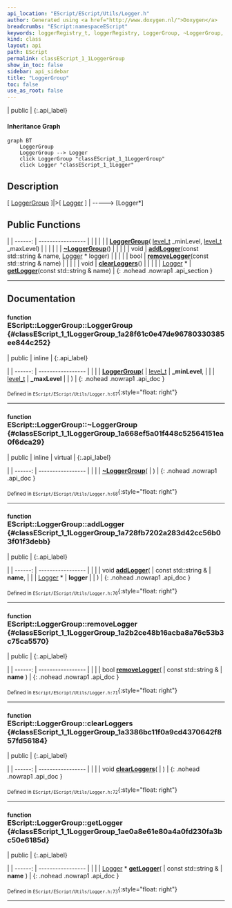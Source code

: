 ```yaml
---
api_location: "EScript/EScript/Utils/Logger.h"
author: Generated using <a href="http://www.doxygen.nl/">Doxygen</a>
breadcrumbs: "EScript:namespaceEScript"
keywords: loggerRegistry_t, loggerRegistry, LoggerGroup, ~LoggerGroup, addLogger, removeLogger, clearLoggers, getLogger, doLog
kind: class
layout: api
path: EScript
permalink: classEScript_1_1LoggerGroup
show_in_toc: false
sidebar: api_sidebar
title: "LoggerGroup"
toc: false
use_as_root: false
---
```


| public |
{:.api_label}

#### Inheritance Graph

```mermaid
graph BT
	LoggerGroup
	LoggerGroup --> Logger
	click LoggerGroup "classEScript_1_1LoggerGroup"
	click Logger "classEScript_1_1Logger"
```

## Description



[ [LoggerGroup](classEScript_1_1LoggerGroup) ]|>[ [Logger](classEScript_1_1Logger) ] | -----> [Logger*]



## Public Functions

|
| ------: | ----------------- |
|  | |
|  | **[LoggerGroup](#classEScript_1_1LoggerGroup_1a28f61c0e47de96780330385ee844c252)**( [level_t](classEScript_1_1Logger#classEScript_1_1Logger_1af7489e70904380598b796aa085bc7b45)  _minLevel,  [level_t](classEScript_1_1Logger#classEScript_1_1Logger_1af7489e70904380598b796aa085bc7b45)  _maxLevel) |
|  | |
|  | **[~LoggerGroup](#classEScript_1_1LoggerGroup_1a668ef5a01f448c52564151ea0f6dca29)**() |
|  | |
| void | **[addLogger](#classEScript_1_1LoggerGroup_1a728fb7202a283d42cc56b03f01f3debb)**(const std::string & name,  [Logger](classEScript_1_1Logger) * logger) |
|  | |
| bool | **[removeLogger](#classEScript_1_1LoggerGroup_1a2b2ce48b16acba8a76c53b3c75ca5570)**(const std::string & name) |
|  | |
| void | **[clearLoggers](#classEScript_1_1LoggerGroup_1a3386bc11f0a9cd4370642f857fd56184)**() |
|  | |
| [Logger](classEScript_1_1Logger) * | **[getLogger](#classEScript_1_1LoggerGroup_1ae0a8e61e80a4a0fd230fa3bc50e6185d)**(const std::string & name) |
{: .nohead .nowrap1 .api_section }


-------------------------------------------------------------------

## Documentation

### <small>function</small><br/> EScript::LoggerGroup::LoggerGroup {#classEScript_1_1LoggerGroup_1a28f61c0e47de96780330385ee844c252}

| public | inline |
{:.api_label}

|
| ------: | ----------------- |
|  |
|  **[LoggerGroup](#classEScript_1_1LoggerGroup_1a28f61c0e47de96780330385ee844c252)**( |  [level_t](classEScript_1_1Logger#classEScript_1_1Logger_1af7489e70904380598b796aa085bc7b45)  | **_minLevel**, |
| |  [level_t](classEScript_1_1Logger#classEScript_1_1Logger_1af7489e70904380598b796aa085bc7b45)  | **_maxLevel** |
|   ) |
{: .nohead .nowrap1 .api_doc }





<sub>Defined in `EScript/EScript/Utils/Logger.h:67`</sub>{:style="float: right"}

-------------------------------------------------------------------

### <small>function</small><br/> EScript::LoggerGroup::~LoggerGroup {#classEScript_1_1LoggerGroup_1a668ef5a01f448c52564151ea0f6dca29}

| public | inline | virtual |
{:.api_label}

|
| ------: | ----------------- |
|  |
|  **[~LoggerGroup](#classEScript_1_1LoggerGroup_1a668ef5a01f448c52564151ea0f6dca29)**( |  ) |
{: .nohead .nowrap1 .api_doc }





<sub>Defined in `EScript/EScript/Utils/Logger.h:68`</sub>{:style="float: right"}

-------------------------------------------------------------------

### <small>function</small><br/> EScript::LoggerGroup::addLogger {#classEScript_1_1LoggerGroup_1a728fb7202a283d42cc56b03f01f3debb}

| public |
{:.api_label}

|
| ------: | ----------------- |
|  |
| void **[addLogger](#classEScript_1_1LoggerGroup_1a728fb7202a283d42cc56b03f01f3debb)**( | const std::string & | **name**, |
| |  [Logger](classEScript_1_1Logger) * | **logger** |
|   ) |
{: .nohead .nowrap1 .api_doc }





<sub>Defined in `EScript/EScript/Utils/Logger.h:70`</sub>{:style="float: right"}

-------------------------------------------------------------------

### <small>function</small><br/> EScript::LoggerGroup::removeLogger {#classEScript_1_1LoggerGroup_1a2b2ce48b16acba8a76c53b3c75ca5570}

| public |
{:.api_label}

|
| ------: | ----------------- |
|  |
| bool **[removeLogger](#classEScript_1_1LoggerGroup_1a2b2ce48b16acba8a76c53b3c75ca5570)**( | const std::string & | **name** ) |
{: .nohead .nowrap1 .api_doc }





<sub>Defined in `EScript/EScript/Utils/Logger.h:71`</sub>{:style="float: right"}

-------------------------------------------------------------------

### <small>function</small><br/> EScript::LoggerGroup::clearLoggers {#classEScript_1_1LoggerGroup_1a3386bc11f0a9cd4370642f857fd56184}

| public |
{:.api_label}

|
| ------: | ----------------- |
|  |
| void **[clearLoggers](#classEScript_1_1LoggerGroup_1a3386bc11f0a9cd4370642f857fd56184)**( |  ) |
{: .nohead .nowrap1 .api_doc }





<sub>Defined in `EScript/EScript/Utils/Logger.h:72`</sub>{:style="float: right"}

-------------------------------------------------------------------

### <small>function</small><br/> EScript::LoggerGroup::getLogger {#classEScript_1_1LoggerGroup_1ae0a8e61e80a4a0fd230fa3bc50e6185d}

| public |
{:.api_label}

|
| ------: | ----------------- |
|  |
| [Logger](classEScript_1_1Logger) * **[getLogger](#classEScript_1_1LoggerGroup_1ae0a8e61e80a4a0fd230fa3bc50e6185d)**( | const std::string & | **name** ) |
{: .nohead .nowrap1 .api_doc }





<sub>Defined in `EScript/EScript/Utils/Logger.h:73`</sub>{:style="float: right"}

-------------------------------------------------------------------

